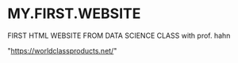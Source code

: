 # MY.FIRST.WEBSITE
FIRST HTML WEBSITE FROM DATA SCIENCE CLASS with prof. hahn


"https://worldclassproducts.net/"
